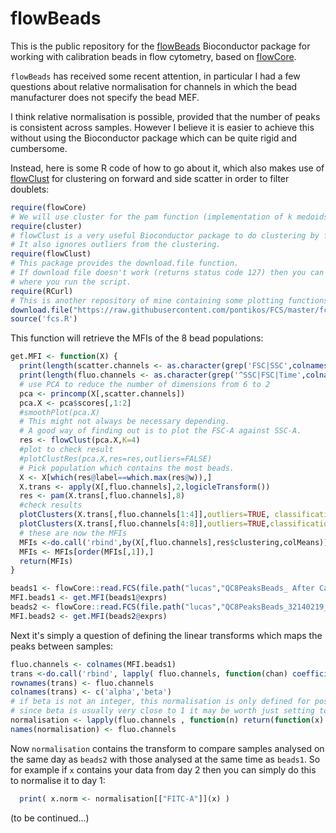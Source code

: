 flowBeads
=========

This is the public repository for the [flowBeads](http://www.bioconductor.org/packages/release/bioc/html/flowBeads.html) Bioconductor package for working with calibration beads in flow cytometry, based on [flowCore](http://www.bioconductor.org/packages/release/bioc/html/flowCore.html).

```flowBeads``` has received some recent attention, in particular I had a few questions about relative normalisation for channels in which the bead manufacturer does not specify the bead MEF.

I think relative normalisation is possible, provided that the number of peaks is consistent across samples.
However I believe it is easier to achieve this without using the Bioconductor package which can be quite rigid and cumbersome.

Instead, here is some R code of how to go about it, which also makes use of [flowClust](http://www.bioconductor.org/packages/release/bioc/html/flowClust.html) for clustering on forward and side scatter in order to filter doublets:


```R
require(flowCore)
# We will use cluster for the pam function (implementation of k medoids).
require(cluster)
# flowClust is a very useful Bioconductor package to do clustering by fitting a mixture of normal distributions.
# It also ignores outliers from the clustering.
require(flowClust)
# This package provides the download.file function.
# If download file doesn't work (returns status code 127) then you can just download the file and save it in the directory
# where you run the script.
require(RCurl)
# This is another repository of mine containing some plotting functions for flow data.
download.file("https://raw.githubusercontent.com/pontikos/FCS/master/fcs.R", destfile = "fcs.R", method = "curl")
source('fcs.R')
```
This function will retrieve the MFIs of the 8 bead populations:

```R
get.MFI <- function(X) {
  print(length(scatter.channels <- as.character(grep('FSC|SSC',colnames(X),value=TRUE))))
  print(length(fluo.channels <- as.character(grep('^SSC|FSC|Time',colnames(X),invert=T,value=T))))
  # use PCA to reduce the number of dimensions from 6 to 2
  pca <- princomp(X[,scatter.channels])
  pca.X <- pca$scores[,1:2]
  #smoothPlot(pca.X)
  # This might not always be necessary depending.
  # A good way of finding out is to plot the FSC-A against SSC-A.
  res <- flowClust(pca.X,K=4)
  #plot to check result
  #plotClustRes(pca.X,res=res,outliers=FALSE)
  # Pick population which contains the most beads.
  X <- X[which(res@label==which.max(res@w)),]
  X.trans <- apply(X[,fluo.channels],2,logicleTransform())
  res <- pam(X.trans[,fluo.channels],8)
  #check results
  plotClusters(X.trans[,fluo.channels[1:4]],outliers=TRUE, classification=res$clustering,chulls=FALSE) 
  plotClusters(X.trans[,fluo.channels[4:8]],outliers=TRUE,classification=res$clustering,chulls=FALSE)
  # these are now the MFIs
  MFIs <-do.call('rbind',by(X[,fluo.channels],res$clustering,colMeans))
  MFIs <- MFIs[order(MFIs[,1]),]
  return(MFIs)
}
```
 
```R
beads1 <- flowCore::read.FCS(file.path("lucas","QC8PeaksBeads_ After Capture Beads_SAS_ARIAIII_CORDOBA_19112014.fcs"))
MFI.beads1 <- get.MFI(beads1@exprs)
beads2 <- flowCore::read.FCS(file.path("lucas","QC8PeaksBeads_32140219_SAS_ARIA_19MAR2015_19MAR2015.fcs"))
MFI.beads2 <- get.MFI(beads2@exprs)
```

Next it's simply a question of defining the linear transforms which maps the peaks between samples:

```R
fluo.channels <- colnames(MFI.beads1)
trans <-do.call('rbind', lapply( fluo.channels, function(chan) coefficients(lm(log10(MFI.beads1[,chan])  ~ log10(MFI.beads2[,chan]))) ) )
rownames(trans) <- fluo.channels
colnames(trans) <- c('alpha','beta')
# if beta is not an integer, this normalisation is only defined for positive x
# since beta is usually very close to 1 it may be worth just setting to 1
normalisation <- lapply(fluo.channels , function(n) return(function(x) 10**trans[n,'alpha'] + x**trans[n,'beta']) )
names(normalisation) <- fluo.channels
```
Now ```normalisation``` contains the transform to compare samples analysed on the same day as ```beads2``` with those analysed at the same time as ```beads1```.
So for example if ```x``` contains your data from day 2 then you can simply do this to normalise it to day 1:

```R
  print( x.norm <- normalisation[["FITC-A"]](x) )
```

(to be continued...)







